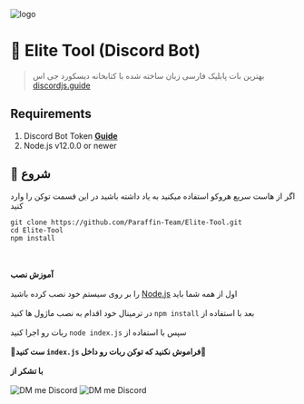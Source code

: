 
![logo](https://cdn.discordapp.com/attachments/799297746217467944/801081730735931462/elite_bg_yellow_orange.jpg)

# 🤖 Elite Tool (Discord Bot)
> بهترین بات پابلیک فارسی زبان ساخته شده با کتابخانه دیسکورد جی اس [discordjs.guide](https://discordjs.guide)

## Requirements

1. Discord Bot Token **[Guide](https://discordjs.guide/preparations/setting-up-a-bot-application.html#creating-your-bot)**
2. Node.js v12.0.0 or newer

## 🚀 شروع

اگر از هاست سریع هروکو استفاده میکنید به یاد داشته باشید در این قسمت توکن را وارد کنید

```
git clone https://github.com/Paraffin-Team/Elite-Tool.git
cd Elite-Tool
npm install
```
<br><br>
**آموزش نصب**
<br><br>
را بر روی سیستم خود نصب کرده باشید <a href="https://nodejs.org/en/">Node.js</a> اول از همه شما باید 
<br><br>
در ترمینال خود اقدام به نصب ماژول ها کنید `npm install` بعد با استفاده از 
<br><br>
ربات رو اجرا کنید `node index.js` سپس با استفاده از 
<br><br>
**🔴ست کنید `index.js` فراموش نکنید که توکن ربات رو داخل🔴**
<br><br>
**با تشکر از**
<br><br>
![DM me Discord](https://discord.c99.nl/widget/theme-1/488958506280550402.png)
![DM me Discord](https://discord.c99.nl/widget/theme-1/490519932292038659.png)
